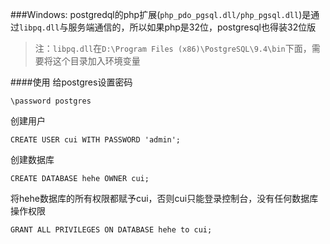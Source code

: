 ###Windows:
postgredql的php扩展(`php_pdo_pgsql.dll/php_pgsql.dll`)是通过`libpq.dll`与服务端通信的，所以如果php是32位，postgresql也得装32位版

> 注：`libpq.dll`在`D:\Program Files (x86)\PostgreSQL\9.4\bin`下面，需要将这个目录加入环境变量


####使用
给postgres设置密码

`\password postgres`

创建用户

`CREATE USER cui WITH PASSWORD 'admin';`

创建数据库

`CREATE DATABASE hehe OWNER cui;`


将hehe数据库的所有权限都赋予cui，否则cui只能登录控制台，没有任何数据库操作权限

`GRANT ALL PRIVILEGES ON DATABASE hehe to cui;`